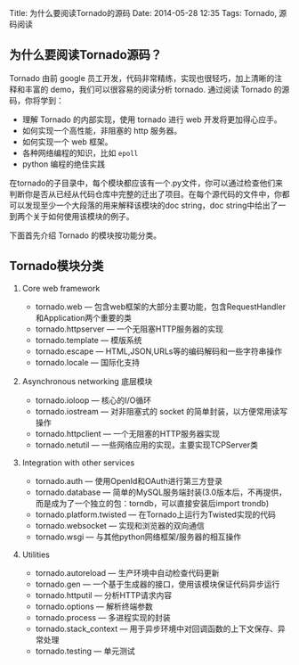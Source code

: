 Title: 为什么要阅读Tornado的源码
Date: 2014-05-28 12:35
Tags: Tornado, 源码阅读


## 为什么要阅读Tornado源码？

Tornado 由前 google 员工开发，代码非常精练，实现也很轻巧，加上清晰的注释和丰富的 demo，我们可以很容易的阅读分析 tornado. 通过阅读 Tornado 的源码，你将学到：

 * 理解 Tornado 的内部实现，使用 tornado 进行 web 开发将更加得心应手。
 * 如何实现一个高性能，非阻塞的 http 服务器。
 * 如何实现一个 web 框架。
 * 各种网络编程的知识，比如 `epoll`
 * python 编程的绝佳实践

在tornado的子目录中，每个模块都应该有一个.py文件，你可以通过检查他们来判断你是否从已经从代码仓库中完整的迁出了项目。在每个源代码的文件中，你都可以发现至少一个大段落的用来解释该模块的doc string，doc string中给出了一到两个关于如何使用该模块的例子。

下面首先介绍 Tornado 的模块按功能分类。

## Tornado模块分类

 1. Core web framework

    * tornado.web — 包含web框架的大部分主要功能，包含RequestHandler和Application两个重要的类
    * tornado.httpserver — 一个无阻塞HTTP服务器的实现
    * tornado.template — 模版系统
    * tornado.escape — HTML,JSON,URLs等的编码解码和一些字符串操作
    * tornado.locale — 国际化支持


 2. Asynchronous networking 底层模块

    * tornado.ioloop — 核心的I/O循环
    * tornado.iostream — 对非阻塞式的 socket 的简单封装，以方便常用读写操作
    * tornado.httpclient — 一个无阻塞的HTTP服务器实现
    * tornado.netutil — 一些网络应用的实现，主要实现TCPServer类


 3. Integration with other services

    * tornado.auth — 使用OpenId和OAuth进行第三方登录
    * tornado.database — 简单的MySQL服务端封装(3.0版本后，不再提供，而是成为了一个独立的包：torndb，可以直接安装后import trondb)
    * tornado.platform.twisted — 在Tornado上运行为Twisted实现的代码
    * tornado.websocket — 实现和浏览器的双向通信
    * tornado.wsgi — 与其他python网络框架/服务器的相互操作


 4. Utilities

    * tornado.autoreload — 生产环境中自动检查代码更新
    * tornado.gen — 一个基于生成器的接口，使用该模块保证代码异步运行
    * tornado.httputil — 分析HTTP请求内容
    * tornado.options — 解析终端参数
    * tornado.process — 多进程实现的封装
    * tornado.stack_context — 用于异步环境中对回调函数的上下文保存、异常处理
    * tornado.testing — 单元测试

